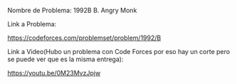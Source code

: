 Nombre de Problema: 1992B B. Angry Monk

Link a Problema:

https://codeforces.com/problemset/problem/1992/B

Link a Video(Hubo un problema con Code Forces por eso hay un corte pero se puede ver que es la misma entrega):

https://youtu.be/0M23MvzJpjw
